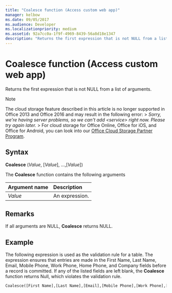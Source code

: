 ```yaml
---
title: "Coalesce function (Access custom web app)" 
manager: kelbow
ms.date: 09/05/2017
ms.audience: Developer 
ms.localizationpriority: medium
ms.assetid: 92a7cc0a-1f9f-4969-8439-56a8d18e1347
description: "Returns the first expression that is not NULL from a list of arguments."
---
```


# Coalesce function (Access custom web app)

Returns the first expression that is not NULL from a list of arguments.
  
> [!NOTE]
> The cloud storage feature described in this article is no longer supported in Office 2013 and Office 2016 and may result in the following error: >  *Sorry, we're having server problems, so we can't add \<service\> right now. Please try again later.* > For cloud storage for Office Online, Office for iOS, and Office for Android, you can look into our [Office Cloud Storage Partner Program](https://dev.office.com/programs/officecloudstorage). 
  
## Syntax

**Coalesce** (*Value*, [*Value*], …,[*Value*]) 
  
The **Coalesce** function contains the following arguments 
  
|**Argument name**|**Description**|
|:-----|:-----|
| *Value*  <br/> |An expression.  <br/> |
   
## Remarks

If all arguments are NULL, **Coalesce** returns NULL. 
  
## Example

The following expression is used as the validation rule for a table. The expression ensures that entries are made in the First Name, Last Name, Email, Mobile Phone, Work Phone, Home Phone, and Company fields before a record is committed. If any of the listed fields are left blank, the **Coalesce** function returns Null, which violates the validation rule. 
  
```vb
Coalesce([First Name],[Last Name],[Email],[Mobile Phone],[Work Phone],[Home Phone],[Company]) Is Not Null
```


